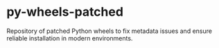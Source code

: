 # py-wheels-patched
Repository of patched Python wheels to fix metadata issues and ensure reliable installation in modern environments.
